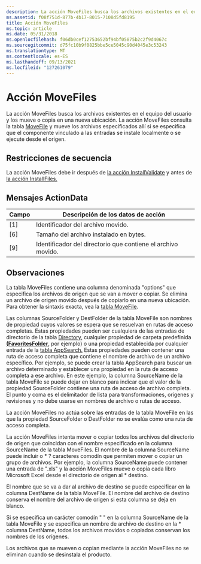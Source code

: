 ```yaml
---
description: La acción MoveFiles busca los archivos existentes en el equipo del usuario y los mueve o copia en una nueva ubicación.
ms.assetid: f08f751d-877b-4b17-8015-7108d5fd8195
title: Acción MoveFiles
ms.topic: article
ms.date: 05/31/2018
ms.openlocfilehash: f06db0cef12753652bf94bf05875b2c2f9d4067c
ms.sourcegitcommit: d75fc10b9f0825bbe5ce5045c90d4045e3c53243
ms.translationtype: MT
ms.contentlocale: es-ES
ms.lasthandoff: 09/13/2021
ms.locfileid: "127261079"
---
```

# <a name="movefiles-action"></a>Acción MoveFiles

La acción MoveFiles busca los archivos existentes en el equipo del usuario y los mueve o copia en una nueva ubicación. La acción MoveFiles consulta la tabla [MoveFile](movefile-table.md) y mueve los archivos especificados allí si se especifica que el componente vinculado a las entradas se instale localmente o se ejecute desde el origen.

## <a name="sequence-restrictions"></a>Restricciones de secuencia

La acción MoveFiles debe ir después de [la acción InstallValidate](installvalidate-action.md) y antes de [la acción InstallFiles.](installfiles-action.md)

## <a name="actiondata-messages"></a>Mensajes ActionData



| Campo | Descripción de los datos de acción                  |
|-------|---------------------------------------------|
| \[1\] | Identificador del archivo movido.                   |
| \[6\] | Tamaño del archivo instalado en bytes.            |
| \[9\] | Identificador del directorio que contiene el archivo movido. |



 

## <a name="remarks"></a>Observaciones

La tabla MoveFiles contiene una columna denominada "options" que especifica los archivos de origen que se van a mover o copiar. Se elimina un archivo de origen movido después de copiarlo en una nueva ubicación. Para obtener la sintaxis exacta, vea la [tabla MoveFile](movefile-table.md).

Las columnas SourceFolder y DestFolder de la tabla MoveFile son nombres de propiedad cuyos valores se espera que se resuelvan en rutas de acceso completas. Estas propiedades pueden ser cualquiera de las entradas de directorio de la tabla [Directory,](directory-table.md) cualquier propiedad de carpeta predefinida [**(FavoritesFolder**](favoritesfolder.md), por ejemplo) o una propiedad establecida por cualquier entrada de la [tabla AppSearch.](appsearch-table.md) Estas propiedades pueden contener una ruta de acceso completa que contiene el nombre de archivo de un archivo específico. Por ejemplo, se puede crear la tabla AppSearch para buscar un archivo determinado y establecer una propiedad en la ruta de acceso completa a ese archivo. En este ejemplo, la columna SourceName de la tabla MoveFile se puede dejar en blanco para indicar que el valor de la propiedad SourceFolder contiene una ruta de acceso de archivo completa. El punto y coma es el delimitador de lista para transformaciones, orígenes y revisiones y no debe usarse en nombres de archivo o rutas de acceso.

La acción MoveFiles no actúa sobre las entradas de la tabla MoveFile en las que la propiedad SourceFolder o DestFolder no se evalúa como una ruta de acceso completa.

La acción MoveFiles intenta mover o copiar todos los archivos del directorio de origen que coincidan con el nombre especificado en la columna SourceName de la tabla MoveFiles. El nombre de la columna SourceName puede incluir o \* ? caracteres comodín que permiten mover o copiar un grupo de archivos. Por ejemplo, la columna SourceName puede contener una entrada de ".xls" y la acción MoveFiles mueve o copia cada libro Microsoft Excel desde el directorio de origen al \* destino.

El nombre que se va a dar al archivo de destino se puede especificar en la columna DestName de la tabla MoveFile. El nombre del archivo de destino conserva el nombre del archivo de origen si esta columna se deja en blanco.

Si se especifica un carácter comodín " " en la columna SourceName de la tabla MoveFile y se especifica un nombre de archivo de destino en la \* columna DestName, todos los archivos movidos o copiados conservan los nombres de los orígenes. [](movefile-table.md)

Los archivos que se mueven o copian mediante la acción MoveFiles no se eliminan cuando se desinstala el producto.

 

 




